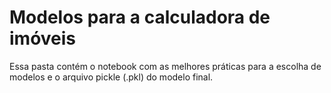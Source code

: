 # Modelos para a calculadora de imóveis
Essa pasta contém o notebook com as melhores práticas para a escolha de modelos e o arquivo pickle (.pkl) do modelo final.
